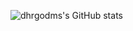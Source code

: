 ![dhrgodms's GitHub stats](https://github-readme-stats.vercel.app/api?username=dhrgodms&show_icons=true&theme=swift)
